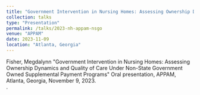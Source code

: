 ```yaml
---
title: "Government Intervention in Nursing Homes: Assessing Ownership Dynamics and Quality of Care Under Non-State Government Owned Supplemental Payment Programs"
collection: talks
type: "Presentation"
permalink: /talks/2023-nh-appam-nsgo
venue: "APPAM"
date: 2023-11-09
location: "Atlanta, Georgia"
---
```




Fisher, Megdalynn "Government Intervention in Nursing Homes: Assessing Ownership Dynamics and Quality of Care Under Non-State Government Owned Supplemental Payment Programs" Oral presentation, APPAM, Atlanta, Georgia, November 9, 2023.  
.
